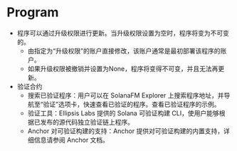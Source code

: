 # Program

- 程序可以通过升级权限进行更新。当升级权限设置为空时，程序将变为不可变的。
  - 由指定为“升级权限”的账户直接修改，该账户通常是最初部署该程序的账户。
  - 如果升级权限被撤销并设置为None，程序将变得不可变，并且无法再更新。
- 验证合约
  - 搜索已验证程序：用户可以在 SolanaFM Explorer 上搜索程序地址，并导航至“验证”选项卡，快速查看已验证的程序。查看已验证程序的示例。
  - 验证工具：Ellipsis Labs 提供的 Solana 可验证构建 CLI，使用户能够根据已发布的源代码独立验证链上程序。
  - Anchor 对可验证构建的支持：Anchor 提供对可验证构建的内置支持，详细信息请参阅 Anchor 文档。







